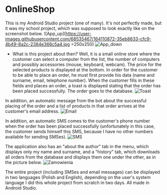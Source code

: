 # OnlineShop

This is my Android Studio project (one of many).
It's not perfectly made, but it was my school project, which was supposed to look exactly like on the screenshot below.
![App_up](https://user-images.githubusercontent.com/68535467/164110872-35eb8633-cfc9-4b49-8a2c-2384e366c5a4.jpg =250x250)
![App_down](https://user-images.githubusercontent.com/68535467/164110881-cb0cd33e-c7e4-4483-934d-9f386baae018.jpg)

- What is this project about then?
Well, it is a small online store where the customer can select a computer from the list, the number of 
computers and possibly accessories (mouse, keyboard, webcam). The price for the selected products is displayed at the bottom. 
In order for the customer to be able to place an order, he must first provide his data (name and surname, email, telephone number). 
When the customer fills in these fields and places an order, a toast is displayed stating that the order has been placed successfully. 
The order goes to the database.
![Toast](https://user-images.githubusercontent.com/68535467/164111414-2c1d0bf5-369c-42e1-b01f-a8e44a7eef73.jpg)


In addition, an automatic message from the bot about the successful placing of the order and a list 
of products in that order arrives at the customer's email address.
![Email](https://user-images.githubusercontent.com/68535467/164111367-e91b10d0-6cf9-4e7a-aa62-64470b5ddde5.jpg)


In addition, an automatic SMS comes to the customer's phone number 
when the order has been placed successfully (unfortunately in this case, the customer sends himself this SMS, because I have no other 
numbers available for sending SMSes).
![SMS](https://user-images.githubusercontent.com/68535467/164111325-c63cefd7-4207-44a3-8993-2fbd5678fa5a.png)

The application also has an "about the author" tab in the menu, which displays only my name and surname, 
and a "history" tab, which downloads all orders from the database and displays them one under the other, as in the picture below.
![Zamowienia](https://user-images.githubusercontent.com/68535467/164110520-5000e131-778e-4391-87ba-f674cafa8829.jpg)


The entire project (including SMSes and email messages) can be displayed in two languages (Polish and English), depending on the user's system language
I did this whole project from scratch in two days. All made in Android Studio.
